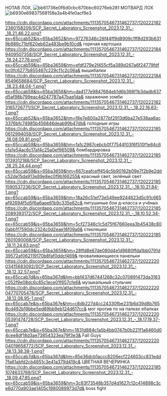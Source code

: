 НОТАВ ЛОХ, ![bb61736e0f6d0cbc670bbc60276eb281](https://github.com/Tert122/-/assets/158254093/d210cc16-4456-46ac-b778-0a74edebae69)
МОТВАРД ЛОХ ![b6930e69837568158a3a4b4fe0acf9e3](https://github.com/Tert122/-/assets/158254093/0644a562-fc17-4311-a3a4-53032ead2dee)


https://cdn.discordapp.com/attachments/1113570546731462737/1202221822360158209/SCP_Secret_Laboratory_Screenshot_2023.12.31_-_18.21.46.22.png?ex=65ccab52&is=65ba3652&hm=97276346c26f44ff9d8909c1ff8d293b6319b989c71bf620eb62a483be9b10cd& горячая картошка 
https://cdn.discordapp.com/attachments/1113570546731462737/1202221849409507358/SCP_Secret_Laboratory_Screenshot_2023.12.31_-_18.24.27.78.png?ex=65ccab59&is=65ba3659&hm=efdf279e2f455cf5a389d267a6f24779fdfbc0fc6277b855467c229c11c2c06a& вышибалки 
https://cdn.discordapp.com/attachments/1113570546731462737/1202221848549658684/SCP_Secret_Laboratory_Screenshot_2023.12.31_-_18.23.48.04-1.png?ex=65ccab58&is=65ba3658&hm=da4177e9847684eb1d6b368f1b3dadb637d5af98b799eac4d247787a47bae1da& заражение зомби 
https://cdn.discordapp.com/attachments/1113570546731462737/1202221823165726771/SCP_Secret_Laboratory_Screenshot_2023.12.31_-_18.22.16.63-1.png?ex=65ccab52&is=65ba3652&hm=f8e7e800a2877bf2913d6ba27e536aa6ac3376bfc74985b456846deab99b47db& голодные игры 
https://cdn.discordapp.com/attachments/1113570546731462737/1202221850612994058/SCP_Secret_Laboratory_Screenshot_2023.12.31_-_18.08.09.81.png?ex=65ccab59&is=65ba3659&hm=fa1c2987cebcb0f77544f03f6f510f1e84c6cfa1e54ac6c17af4c25a0ef96509& бомбардировка 
https://cdn.discordapp.com/attachments/1113570546731462737/1202221850139312188/SCP_Secret_Laboratory_Screenshot_2023.12.31_-_18.25.24.44.png?ex=65ccab59&is=65ba3659&hm=667ceafceff454c5b90162b09e7f2b9e2ddc52de15da913e89e8ec0f9b166255& красный свет, зелёный свет 
https://cdn.discordapp.com/attachments/1113570546731462737/1202221851590537236/SCP_Secret_Laboratory_Screenshot_2023.12.31_-_18.10.21.84-1.png?ex=65ccab59&is=65ba3659&hm=18a26c51ef73e549ee9244623d5c91c665af92694f5d5f6a6aee61b9c335e62c& питушиные бои д-класса и учёных
https://cdn.discordapp.com/attachments/1113570546731462737/1202221852089393172/SCP_Secret_Laboratory_Screenshot_2023.12.31_-_18.10.52.34-1.png?ex=65ccab59&is=65ba3659&hm=5cf27346c1c5d75f67660eea3b45438c800abb1f7590dc2324c0d2eae18f09a6& стекляшки 
https://cdn.discordapp.com/attachments/1113570546731462737/1202221852601090068/SCP_Secret_Laboratory_Screenshot_2023.12.31_-_18.11.24.83.png?ex=65ccab59&is=65ba3659&hm=28ffd8e67de080d4e1d9680ffda1bb0791d39572af062119170b8faf0ddcf469& проваливающиеся панельки 
https://cdn.discordapp.com/attachments/1113570546731462737/1202222003415683092/SCP_Secret_Laboratory_Screenshot_2023.12.31_-_18.12.32.57.png?ex=65ccab7d&is=65ba367d&hm=bbf437d67441268c32c070891473da3163c052f9e08dc6c85c1ece01f657cfe6& музыкальный стульчик 
https://cdn.discordapp.com/attachments/1113570546731462737/1202222004770705478/SCP_Secret_Laboratory_Screenshot_2023.12.31_-_18.12.08.95-1.png?ex=65ccab7e&is=65ba367e&hm=c8db227d4cc24330fbe231b6d39d8b7658cd492b19bbe5ed89bb9eb124d617cc& мог против пх на палках ебалках
https://cdn.discordapp.com/attachments/1113570546731462737/1202222005391474728/SCP_Secret_Laboratory_Screenshot_2023.12.31_-_18.17.19.37-1.png?ex=65ccab7e&is=65ba367e&hm=1831d884c1a5b4bb0747b0b221f1a6460d04cee8df18d3ae73854323ea79f3e3&  Fall Guys
https://cdn.discordapp.com/attachments/1113570546731462737/1202222004019658772/SCP_Secret_Laboratory_Screenshot_2023.12.31_-_18.13.38.38-1.png?ex=65ccab7d&is=65ba367d&hm=85e36dcb1accc8206ecf224603cc831edd7fa61abfd2cb4851c3e41a379d419c& ЦВЕТНАЯ ВЕЧЕРИНКА 
https://cdn.discordapp.com/attachments/1113570546731462737/1202221851074633768/SCP_Secret_Laboratory_Screenshot_2023.12.31_-_18.09.47.85.png?ex=65ccab59&is=65ba3659&hm=3c83f73548b357d4d1627c12c414898c3ce6d770a903ae1405c1980089973d7d&  boss fight

